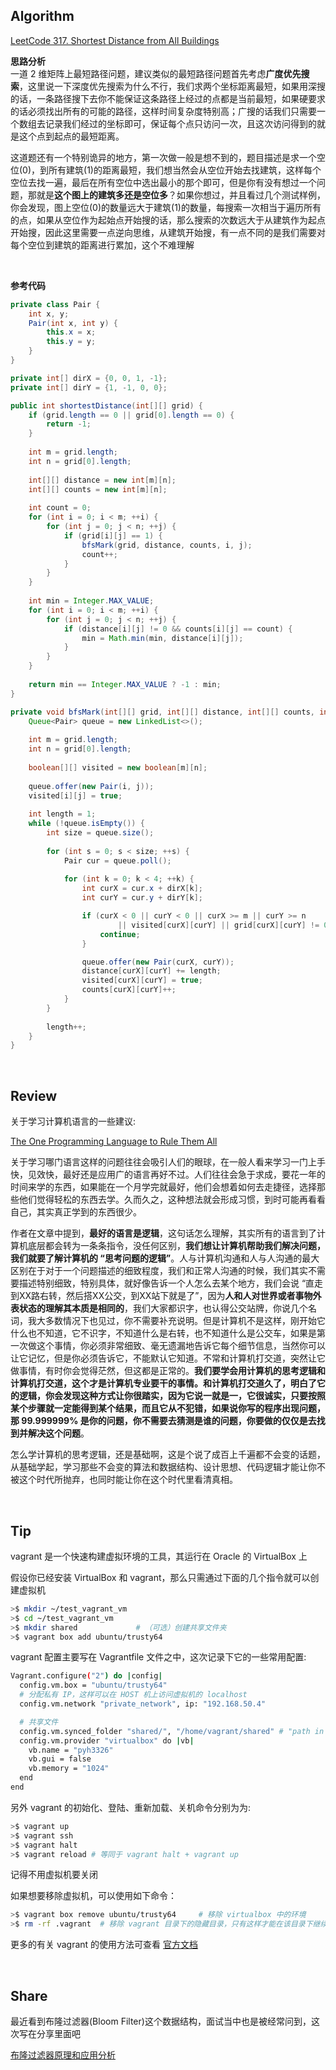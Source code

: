 ## Algorithm

[LeetCode 317. Shortest Distance from All Buildings](https://leetcode.com/problems/shortest-distance-from-all-buildings/)

**思路分析**<br>
一道 2 维矩阵上最短路径问题，建议类似的最短路径问题首先考虑**广度优先搜索**，这里说一下深度优先搜索为什么不行，我们求两个坐标距离最短，如果用深搜的话，一条路径搜下去你不能保证这条路径上经过的点都是当前最短，如果硬要求的话必须找出所有的可能的路径，这样时间复杂度特别高；广搜的话我们只需要一个数组去记录我们经过的坐标即可，保证每个点只访问一次，且这次访问得到的就是这个点到起点的最短距离。

这道题还有一个特别诡异的地方，第一次做一般是想不到的，题目描述是求一个空位(0)，到所有建筑(1)的距离最短，我们想当然会从空位开始去找建筑，这样每个空位去找一遍，最后在所有空位中选出最小的那个即可，但是你有没有想过一个问题，那就是**这个图上的建筑多还是空位多**？如果你想过，并且看过几个测试样例，你会发现，图上空位(0)的数量远大于建筑(1)的数量，每搜索一次相当于遍历所有的点，如果从空位作为起始点开始搜的话，那么搜索的次数远大于从建筑作为起点开始搜，因此这里需要一点逆向思维，从建筑开始搜，有一点不同的是我们需要对每个空位到建筑的距离进行累加，这个不难理解

<br>

**参考代码**
```java
private class Pair {
    int x, y;
    Pair(int x, int y) {
        this.x = x;
        this.y = y;
    }
}

private int[] dirX = {0, 0, 1, -1};
private int[] dirY = {1, -1, 0, 0};

public int shortestDistance(int[][] grid) {
    if (grid.length == 0 || grid[0].length == 0) {
        return -1;
    }
    
    int m = grid.length;
    int n = grid[0].length;
    
    int[][] distance = new int[m][n];
    int[][] counts = new int[m][n];
    
    int count = 0;
    for (int i = 0; i < m; ++i) {
        for (int j = 0; j < n; ++j) {
            if (grid[i][j] == 1) {
                bfsMark(grid, distance, counts, i, j);
                count++;
            }
        }
    }
    
    int min = Integer.MAX_VALUE;
    for (int i = 0; i < m; ++i) {
        for (int j = 0; j < n; ++j) { 
            if (distance[i][j] != 0 && counts[i][j] == count) {
                min = Math.min(min, distance[i][j]);
            }
        }
    }
    
    return min == Integer.MAX_VALUE ? -1 : min;
}

private void bfsMark(int[][] grid, int[][] distance, int[][] counts, int i, int j) {
    Queue<Pair> queue = new LinkedList<>();
    
    int m = grid.length;
    int n = grid[0].length;
    
    boolean[][] visited = new boolean[m][n];
    
    queue.offer(new Pair(i, j));
    visited[i][j] = true;
    
    int length = 1;
    while (!queue.isEmpty()) {            
        int size = queue.size();
        
        for (int s = 0; s < size; ++s) {
            Pair cur = queue.poll();
            
            for (int k = 0; k < 4; ++k) {
                int curX = cur.x + dirX[k];
                int curY = cur.y + dirY[k];

                if (curX < 0 || curY < 0 || curX >= m || curY >= n 
                        || visited[curX][curY] || grid[curX][curY] != 0) {
                    continue;
                }

                queue.offer(new Pair(curX, curY));
                distance[curX][curY] += length;
                visited[curX][curY] = true;
                counts[curX][curY]++;
            }                
        }
        
        length++;
    }
}
```

<br>


## Review
关于学习计算机语言的一些建议:<br>

[The One Programming Language to Rule Them All](https://medium.com/better-programming/the-one-programming-language-to-rule-them-all-620366df2805)

关于学习哪门语言这样的问题往往会吸引人们的眼球，在一般人看来学习一门上手快，见效快，最好还是应用广的语言再好不过。人们往往会急于求成，要花一年的时间来学的东西，如果能在一个月学完就最好，他们会想着如何去走捷径，选择那些他们觉得轻松的东西去学。久而久之，这种想法就会形成习惯，到时可能再看看自己，其实真正学到的东西很少。

作者在文章中提到，**最好的语言是逻辑**，这句话怎么理解，其实所有的语言到了计算机底层都会转为一条条指令，没任何区别，**我们想让计算机帮助我们解决问题，我们就要了解计算机的 “思考问题的逻辑”**。人与计算机沟通和人与人沟通的最大区别在于对于一个问题描述的细致程度，我们和正常人沟通的时候，我们其实不需要描述特别细致，特别具体，就好像告诉一个人怎么去某个地方，我们会说 “直走到XX路右转，然后搭XX公交，到XX站下就是了”，因为**人和人对世界或者事物外表状态的理解其本质是相同的**，我们大家都识字，也认得公交站牌，你说几个名词，我大多数情况下也见过，你不需要补充说明。但是计算机不是这样，刚开始它什么也不知道，它不识字，不知道什么是右转，也不知道什么是公交车，如果是第一次做这个事情，你必须非常细致、毫无遗漏地告诉它每个细节信息，当然你可以让它记忆，但是你必须告诉它，不能默认它知道。不常和计算机打交道，突然让它做事情，有时你会觉得茫然，但这都是正常的。**我们要学会用计算机的思考逻辑和计算机打交道，这个才是计算机专业要干的事情。和计算机打交道久了，明白了它的逻辑，你会发现这种方式让你很踏实，因为它说一就是一，它很诚实，只要按照某个步骤就一定能得到某个结果，而且它从不犯错，如果说你写的程序出现问题，那 99.999999% 是你的问题，你不需要去猜测是谁的问题，你要做的仅仅是去找到并解决这个问题**。

怎么学计算机的思考逻辑，还是基础啊，这是个说了成百上千遍都不会变的话题，从基础学起，学习那些不会变的算法和数据结构、设计思想、代码逻辑才能让你不被这个时代所抛弃，也同时能让你在这个时代里看清真相。

<br>


## Tip
vagrant 是一个快速构建虚拟环境的工具，其运行在 Oracle 的 VirtualBox 上

假设你已经安装 VirtualBox 和 vagrant，那么只需通过下面的几个指令就可以创建虚拟机

```bash
>$ mkdir ~/test_vagrant_vm
>$ cd ~/test_vagrant_vm
>$ mkdir shared             # （可选）创建共享文件夹
>$ vagrant box add ubuntu/trusty64
```

vagrant 配置主要写在 Vagrantfile 文件之中，这次记录下它的一些常用配置:

```bash
Vagrant.configure("2") do |config|
  config.vm.box = "ubuntu/trusty64"
  # 分配私有 IP，这样可以在 HOST 机上访问虚拟机的 localhost
  config.vm.network "private_network", ip: "192.168.50.4"

  # 共享文件
  config.vm.synced_folder "shared/", "/home/vagrant/shared" # "path in host...", "path in virtal machine"
  config.vm.provider "virtualbox" do |vb|
    vb.name = "pyh3326"
    vb.gui = false
    vb.memory = "1024"
  end
end
```

另外 vagrant 的初始化、登陆、重新加载、关机命令分别为为:

```bash
>$ vagrant up
>$ vagrant ssh
>$ vagrant halt
>$ vagrant reload # 等同于 vagrant halt + vagrant up
```
记得不用虚拟机要关闭

如果想要移除虚拟机，可以使用如下命令：
```bash
>$ vagrant box remove ubuntu/trusty64     # 移除 virtualbox 中的环境
>$ rm -rf .vagrant  # 移除 vagrant 目录下的隐藏目录，只有这样才能在该目录下继续启动和登陆新的虚拟机
```

更多的有关 vagrant 的使用方法可查看 [官方文档](https://developer.hashicorp.com/vagrant/docs)

<br>

## Share
最近看到布隆过滤器(Bloom Filter)这个数据结构，面试当中也是被经常问到，这次写在分享里面吧

[布隆过滤器原理和应用分析](./布隆过滤器原理和应用分析.md)
